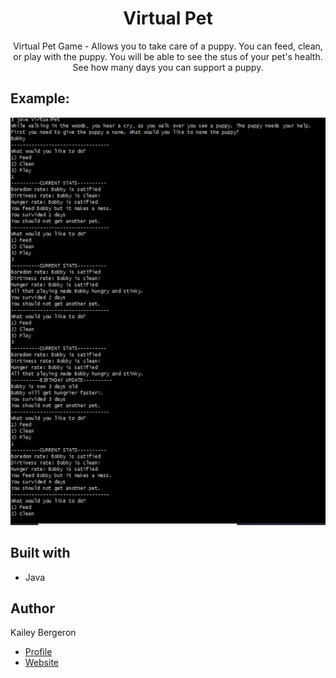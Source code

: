 <h1 align="center"> Virtual Pet </h1>
<p align="center"> Virtual Pet Game - Allows you to take care of a puppy. You can feed, clean, or play with the puppy. You will be able to see the stus of your pet's health. See how many days you can support a puppy. </p>

## Example:
![Game](/Example.png "Example")

## Built with 
- Java

## Author 
Kailey Bergeron 
- [Profile](https://github.com/techkailey "Kailey Bergeron")
- [Website](https://techkailey.github.io/PortfolioWebsite/)
